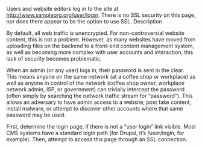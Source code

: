 Users and website editors log in to the site at http://www.sampleorg.org/user/login. There is no SSL security on this page, nor does there appear to be the option to use SSL.
Description

By default, all web traffic is unencrypted. For non-controversial website content, this is not a problem. However, as many websites have moved from uploading files on the backend to a front-end content management system, as well as becoming more complex with user accounts and interaction, this lack of security becomes problematic.

When an admin (or any user) logs in, their password is sent in the clear. This means anyone on the same network (at a coffee shop or workplace) as well as anyone in control of the network (coffee shop owner, workplace network admin, ISP, or government) can trivially intercept the password (often simply by searching the network traffic stream for “password”). This allows an adversary to have admin access to a website, post fake content, install malware, or attempt to discover other accounts where that same password may be used.

First, determine the login page, if there is not a “user login” link visible. Most CMS systems have a standard login path (for Drupal, it’s /user/login, for example). Then, attempt to access this page through an SSL connection.
